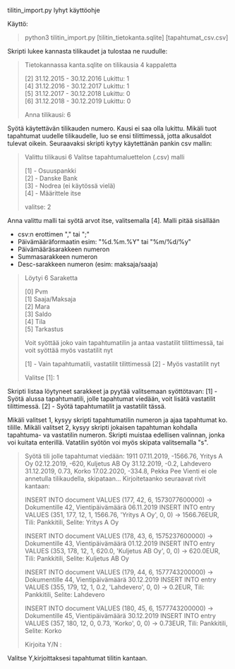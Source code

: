 tilitin_import.py lyhyt käyttöohje

Käyttö:
>python3 tilitin_import.py [tilitin_tietokanta.sqlite] [tapahtumat_csv.csv]

Skripti lukee kannasta tilikaudet ja tulostaa ne ruudulle:


>Tietokannassa kanta.sqlite on tilikausia 4 kappaletta
>
>[2] 31.12.2015 - 30.12.2016 Lukittu: 1\
>[4] 31.12.2016 - 30.12.2017 Lukittu: 1\
>[5] 31.12.2017 - 30.12.2018 Lukittu: 0\
>[6] 31.12.2018 - 30.12.2019 Lukittu: 0
>
>Anna tilikausi: 6


Syötä käytettävän tilikauden numero. Kausi ei saa olla lukittu. Mikäli tuot tapahtumat uudelle tilikaudelle,
luo se ensi tilittimessä, jotta alkusaldot tulevat oikein.
Seuraavaksi skripti kytyy käytettänän pankin csv mallin:

>Valittu tilikausi 6
>Valitse tapahtumaluettelon (.csv) malli
>
>[1] - Osuuspankki\
>[2] - Danske Bank\
>[3] - Nodrea (ei käytössä vielä)\
>[4] - Määrittele itse
>
>valitse: 2

Anna valittu malli tai syötä arvot itse, valitsemalla [4]. Malli pitää sisällään
- csv:n erottimen "," tai ";"
- Päivämääräformaatin esim: "%d.%m.%Y" tai "%m/%d/%y"
- Päivämääräsarakkeen numeron
- Summasarakkeen numeron
- Desc-sarakkeen numeron (esim: maksaja/saaja)

>Löytyi 6 Saraketta
>
>[0]  Pvm\
>[1]  Saaja/Maksaja\
>[2]  Mara\
>[3]  Saldo\
>[4]  Tila\
>[5]  Tarkastus
>
>Voit syöttää joko vain tapahtumatilin ja antaa vastatilit tilittimessä,
>tai voit syöttää myös vastatilit nyt
>
>[1] - Vain tapahtumatili, vastatilit tilittimessä
>[2] - Myös vastatilit nyt
>
>Valitse [1]: 1

Skripti listaa löytyneet sarakkeet ja pyytää valitsemaan syöttötavan:
[1] - Syötä alussa tapahtumatili, jolle tapahtumat viedään, voit lisätä vastatilit tilittimessä.
[2] - Syötä tapahtumatilit ja vastatilit tässä.

Mikäli valitset 1, kysyy skripti tapahtumatilin numeron ja ajaa tapahtumat ko. tilille. 
Mikäli valitset 2, kysyy skripti jokaisen tapahtuman kohdalla tapahtuma- va vastatilin numeron. 
Skripti muistaa edellisen valinnan, jonka voi kuitata enterillä. Vatatilin syötön voi myös skipata valitsemalla "s".
  
>Syötä tili jolle tapahtumat viedään: 1911
>07.11.2019, -1566.76, Yritys A Oy 
>02.12.2019, -620, Kuljetus AB Oy 
>31.12.2019, -0.2, Lahdevero 
>31.12.2019, 0.73, Korko 
>17.02.2020, -334.8, Pekka Pee 
>Vienti ei ole annetulla tilikaudella, skipataan...
>Kirjoitetaanko seuraavat rivit kantaan:
>
>INSERT INTO document VALUES (177, 42, 6, 1573077600000) -> Dokumentille 42, Vientipäivämäärä 06.11.2019
> INSERT INTO entry VALUES (351, 177, 12, 1, 1566.76, 'Yritys A Oy', 0, 0) -> 1566.76EUR, Tili: Pankkitili, Selite: Yritys A Oy
>
>INSERT INTO document VALUES (178, 43, 6, 1575237600000) -> Dokumentille 43, Vientipäivämäärä 01.12.2019
> INSERT INTO entry VALUES (353, 178, 12, 1, 620.0, 'Kuljetus AB Oy', 0, 0) -> 620.0EUR, Tili: Pankkitili, Selite: Kuljetus AB Oy
>
>INSERT INTO document VALUES (179, 44, 6, 1577743200000) -> Dokumentille 44, Vientipäivämäärä 30.12.2019
> INSERT INTO entry VALUES (355, 179, 12, 1, 0.2, 'Lahdevero', 0, 0) -> 0.2EUR, Tili: Pankkitili, Selite: Lahdevero
>
>INSERT INTO document VALUES (180, 45, 6, 1577743200000) -> Dokumentille 45, Vientipäivämäärä 30.12.2019
> INSERT INTO entry VALUES (357, 180, 12, 0, 0.73, 'Korko', 0, 0) -> 0.73EUR, Tili: Pankkitili, Selite: Korko
>
>Kirjoita Y/N : 

Valitse Y,kirjoittaksesi tapahtumat tilitin kantaan.


